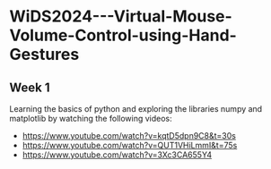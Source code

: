 # WiDS2024---Virtual-Mouse-Volume-Control-using-Hand-Gestures
## Week 1
Learning the basics of python and exploring the libraries numpy and matplotlib by watching the following videos:
- https://www.youtube.com/watch?v=kqtD5dpn9C8&t=30s
- https://www.youtube.com/watch?v=QUT1VHiLmmI&t=75s
- https://www.youtube.com/watch?v=3Xc3CA655Y4
